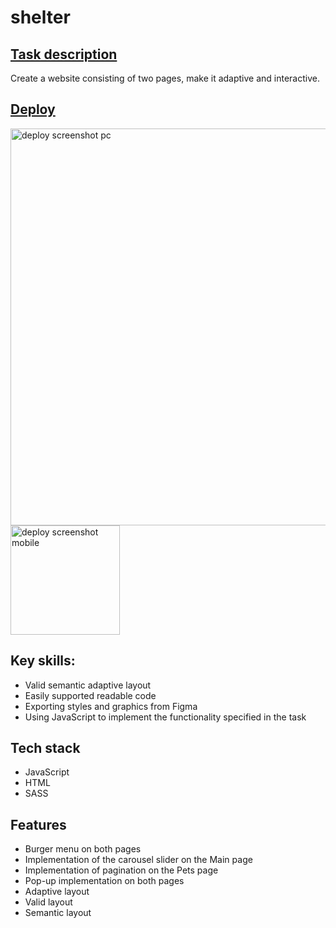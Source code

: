 # shelter

## [Task description](https://github.com/rolling-scopes-school/tasks/blob/master/tasks/shelter/shelter.md) 
Create a website consisting of two pages, make it adaptive and interactive.

## [Deploy](https://maxxx1mhr.github.io/shelter/shelter/pages/main/)

<img  src="https://github.com/Maxxx1mHR/shelter/assets/44443884/39e89ea7-bacb-4bb6-992d-8d70d4cba809" alt="deploy screenshot pc" width="635">
<img  src="https://github.com/Maxxx1mHR/shelter/assets/44443884/237de214-77d8-41cf-9e4c-7e347dba9d62" alt="deploy screenshot mobile" width="175">  

## Key skills:
* Valid semantic adaptive layout
* Easily supported readable code
* Exporting styles and graphics from Figma
* Using JavaScript to implement the functionality specified in the task

## Tech stack
* JavaScript
* HTML
* SASS

## Features
* Burger menu on both pages
* Implementation of the carousel slider on the Main page
* Implementation of pagination on the Pets page
* Pop-up implementation on both pages
* Adaptive layout
* Valid layout
* Semantic layout
